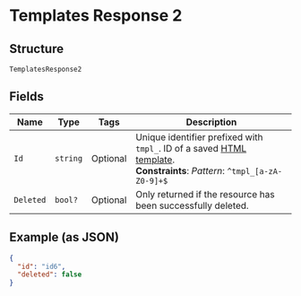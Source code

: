 
# Templates Response 2

## Structure

`TemplatesResponse2`

## Fields

| Name | Type | Tags | Description |
|  --- | --- | --- | --- |
| `Id` | `string` | Optional | Unique identifier prefixed with `tmpl_`. ID of a saved [HTML template](#section/HTML-Templates).<br>**Constraints**: *Pattern*: `^tmpl_[a-zA-Z0-9]+$` |
| `Deleted` | `bool?` | Optional | Only returned if the resource has been successfully deleted. |

## Example (as JSON)

```json
{
  "id": "id6",
  "deleted": false
}
```

